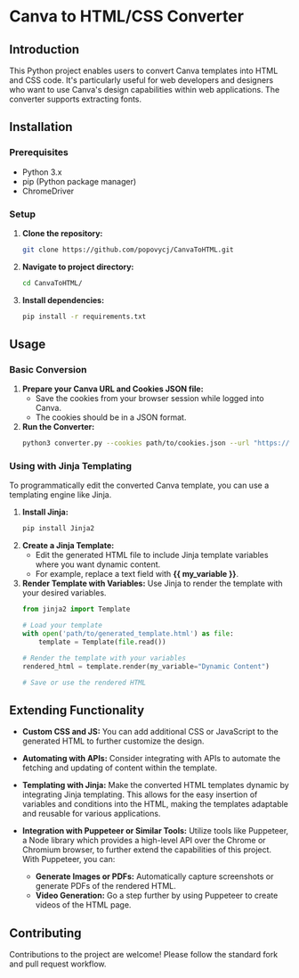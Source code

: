 # Canva to HTML/CSS Converter

## Introduction
This Python project enables users to convert Canva templates into HTML and CSS code. It's particularly useful for web developers and designers who want to use Canva's design capabilities within web applications. The converter supports extracting fonts.

## Installation

### Prerequisites
- Python 3.x
- pip (Python package manager)
- ChromeDriver

### Setup
1. **Clone the repository:**
   ```bash
   git clone https://github.com/popovycj/CanvaToHTML.git
2. **Navigate to project directory:**
   ```bash
   cd CanvaToHTML/
3. **Install dependencies:**
   ```bash
   pip install -r requirements.txt

## Usage

### Basic Conversion

1. **Prepare your Canva URL and Cookies JSON file:**
   - Save the cookies from your browser session while logged into Canva.
   - The cookies should be in a JSON format.
2. **Run the Converter:**
   ```bash
   python3 converter.py --cookies path/to/cookies.json --url "https://www.canva.com/design/[designID]/"

### Using with Jinja Templating

To programmatically edit the converted Canva template, you can use a templating engine like Jinja.
1. **Install Jinja:**
   ```bash
   pip install Jinja2
2. **Create a Jinja Template:**
   - Edit the generated HTML file to include Jinja template variables where you want dynamic content.
   - For example, replace a text field with **{{ my_variable }}**.
3. **Render Template with Variables:**
   Use Jinja to render the template with your desired variables.
   ```python
   from jinja2 import Template

   # Load your template
   with open('path/to/generated_template.html') as file:
       template = Template(file.read())

   # Render the template with your variables
   rendered_html = template.render(my_variable="Dynamic Content")

   # Save or use the rendered HTML

## Extending Functionality

- **Custom CSS and JS:** You can add additional CSS or JavaScript to the generated HTML to further customize the design.

- **Automating with APIs:** Consider integrating with APIs to automate the fetching and updating of content within the template.

- **Templating with Jinja:** Make the converted HTML templates dynamic by integrating Jinja templating. This allows for the easy insertion of variables and conditions into the HTML, making the templates adaptable and reusable for various applications.

- **Integration with Puppeteer or Similar Tools:** Utilize tools like Puppeteer, a Node library which provides a high-level API over the Chrome or Chromium browser, to further extend the capabilities of this project. With Puppeteer, you can:
    - **Generate Images or PDFs:** Automatically capture screenshots or generate PDFs of the rendered HTML.
    - **Video Generation:** Go a step further by using Puppeteer to create videos of the HTML page.


## Contributing
Contributions to the project are welcome! Please follow the standard fork and pull request workflow.

